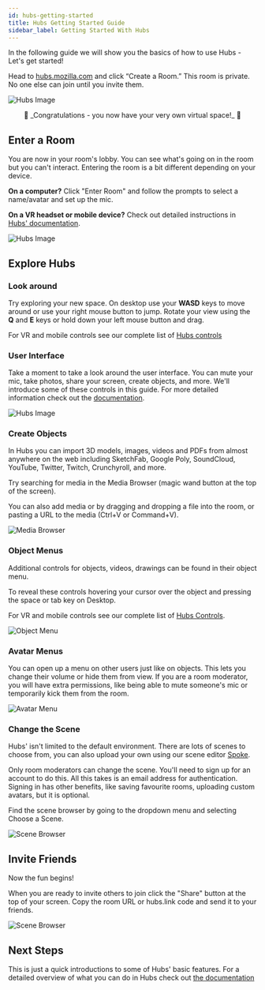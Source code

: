 ```yaml
---
id: hubs-getting-started
title: Hubs Getting Started Guide 
sidebar_label: Getting Started With Hubs 
---
```


<!-- ## Create a New Room -->
In the following guide we will show you the basics of how to use Hubs - Let's get started! 

Head to [hubs.mozilla.com](hubs.mozilla.com) and click “Create a Room.” This room is private. No one else can join until you invite them.

![Hubs Image](../img/create_room.png)


<center>🎉 _Congratulations - you now have your very own virtual space!_ 🎉</center>

## Enter a Room

You are now in your room's lobby. You can see what's going on in the room but you can't interact. Entering the room is a bit different depending on your device.

**On a computer?** Click "Enter Room" and follow the prompts to select a name/avatar and set up the mic.

**On a VR headset or mobile device?** Check out detailed instructions in [Hubs' documentation](./hubs-joining-room).

![Hubs Image](../img/enter_room.png)

## Explore Hubs

### Look around

Try exploring your new space. On desktop use your **WASD** keys to move around or use your right mouse button to jump. Rotate your view using the **Q** and **E** keys or hold down your left mouse button and drag. 

For VR and mobile controls see our complete list of [Hubs controls](./hubs-controls)

### User Interface

Take a moment to take a look around the user interface. You can mute your mic, take photos, share your screen, create objects, and more. We'll introduce some of these controls in this guide. For more detailed information check out the [documentation](hubs-features).

![Hubs Image](../img/user_interface_placeholder.png)

### Create Objects

In Hubs you can import 3D models, images, videos and PDFs from almost anywhere on the web including SketchFab, Google Poly, SoundCloud, YouTube, Twitter, Twitch, Crunchyroll, and more. 

Try searching for media in the Media Browser (magic wand button at the top of the screen). 

You can also add media or by dragging and dropping a file into the room, or pasting a URL to the media (Ctrl+V or Command+V).

![Media Browser](../img/media-browser.png)

### Object Menus

Additional controls for objects, videos, drawings can be found in their object menu.

To reveal these controls hovering your cursor over the object and pressing the space or tab key on Desktop. 

For VR and mobile controls see our complete list of [Hubs Controls](./hubs-controls). 

![Object Menu](../img/object-menu.png)

### Avatar Menus 

You can open up a menu on other users just like on objects. This lets you change their volume or hide them from view. If you are a room moderator, you will have extra permissions, like being able to mute someone's mic or temporarily kick them from the room. 

![Avatar Menu](../img/avatar-menu.png)

### Change the Scene

Hubs' isn't limited to the default environment. There are lots of scenes to choose from, you can also upload your own using our scene editor [Spoke](./spoke-getting-started).

Only room moderators can change the scene. You'll need to sign up for an account to do this. All this takes is an email address for authentication. Signing in has other benefits, like saving favourite rooms, uploading custom avatars, but it is optional.  

Find the scene browser by going to the dropdown menu and selecting Choose a Scene.

![Scene Browser](../img/scene-browser.png)

## Invite Friends 

Now the fun begins!

When you are ready to invite others to join click the "Share" button at the top of your screen. Copy the room URL or hubs.link code and send it to your friends. 

![Scene Browser](../img/share.png)

## Next Steps
This is just a quick introductions to some of Hubs' basic features. For a detailed overview of what you can do in Hubs check out [the documentation](./hubs-joining-room)